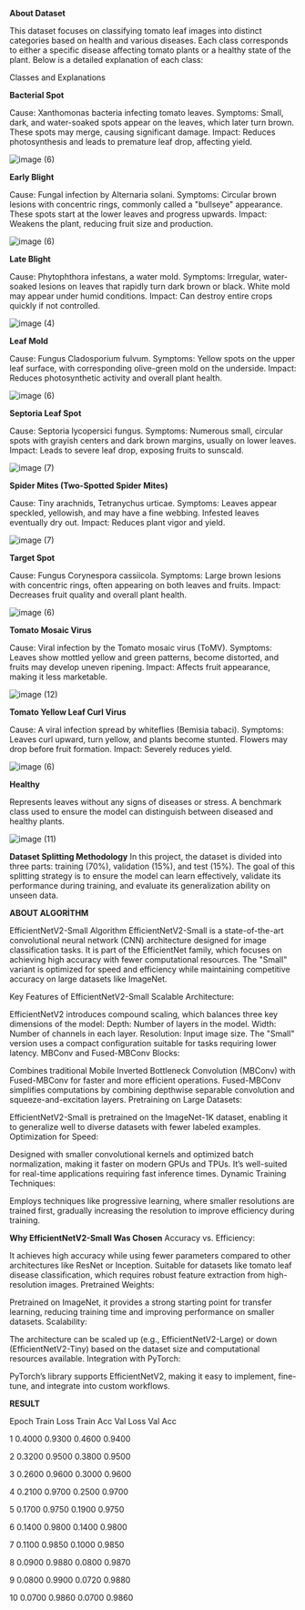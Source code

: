 **About Dataset**

This dataset focuses on classifying tomato leaf images into distinct categories based on health and various diseases. Each class corresponds to either a specific disease affecting tomato plants or a healthy state of the plant. Below is a detailed explanation of each class:

Classes and Explanations

**Bacterial Spot**

Cause: Xanthomonas bacteria infecting tomato leaves.
Symptoms: Small, dark, and water-soaked spots appear on the leaves, which later turn brown. These spots may merge, causing significant damage.
Impact: Reduces photosynthesis and leads to premature leaf drop, affecting yield.

![image (6)](https://github.com/user-attachments/assets/d170ba38-6edb-4d42-aea4-119d366451ea)

**Early Blight**

Cause: Fungal infection by Alternaria solani.
Symptoms: Circular brown lesions with concentric rings, commonly called a "bullseye" appearance. These spots start at the lower leaves and progress upwards.
Impact: Weakens the plant, reducing fruit size and production.

![image (6)](https://github.com/user-attachments/assets/099d8eb1-596a-48db-8e16-bfbc82c253f1)


**Late Blight**

Cause: Phytophthora infestans, a water mold.
Symptoms: Irregular, water-soaked lesions on leaves that rapidly turn dark brown or black. White mold may appear under humid conditions.
Impact: Can destroy entire crops quickly if not controlled.

![image (4)](https://github.com/user-attachments/assets/6c63b676-835d-45f3-a4ef-843f71be0fd7)


**Leaf Mold**

Cause: Fungus Cladosporium fulvum.
Symptoms: Yellow spots on the upper leaf surface, with corresponding olive-green mold on the underside.
Impact: Reduces photosynthetic activity and overall plant health.

![image (6)](https://github.com/user-attachments/assets/8bb57d7d-08ea-489e-8c09-ebd19aae6068)


**Septoria Leaf Spot**

Cause: Septoria lycopersici fungus.
Symptoms: Numerous small, circular spots with grayish centers and dark brown margins, usually on lower leaves.
Impact: Leads to severe leaf drop, exposing fruits to sunscald.

![image (7)](https://github.com/user-attachments/assets/6509d762-2655-44df-a7dd-b858aeace814)


**Spider Mites (Two-Spotted Spider Mites)**

Cause: Tiny arachnids, Tetranychus urticae.
Symptoms: Leaves appear speckled, yellowish, and may have a fine webbing. Infested leaves eventually dry out.
Impact: Reduces plant vigor and yield.

![image (7)](https://github.com/user-attachments/assets/c0a89240-9549-4822-b9f2-c9edfbf51657)


**Target Spot**

Cause: Fungus Corynespora cassiicola.
Symptoms: Large brown lesions with concentric rings, often appearing on both leaves and fruits.
Impact: Decreases fruit quality and overall plant health.

![image (6)](https://github.com/user-attachments/assets/72485f9d-24ce-4614-88d2-5b3d8635407a)


**Tomato Mosaic Virus**

Cause: Viral infection by the Tomato mosaic virus (ToMV).
Symptoms: Leaves show mottled yellow and green patterns, become distorted, and fruits may develop uneven ripening.
Impact: Affects fruit appearance, making it less marketable.

![image (12)](https://github.com/user-attachments/assets/c4760bcf-d473-493b-9266-0dd5f13c1718)


**Tomato Yellow Leaf Curl Virus**

Cause: A viral infection spread by whiteflies (Bemisia tabaci).
Symptoms: Leaves curl upward, turn yellow, and plants become stunted. Flowers may drop before fruit formation.
Impact: Severely reduces yield.

![image (6)](https://github.com/user-attachments/assets/b45e7134-5310-4bd6-8fbd-5c79b1a97f83)


**Healthy**

Represents leaves without any signs of diseases or stress.
A benchmark class used to ensure the model can distinguish between diseased and healthy plants.

![image (11)](https://github.com/user-attachments/assets/0ac13214-a5c7-427c-9315-61ebe114607c)



**Dataset Splitting Methodology**
In this project, the dataset is divided into three parts: training (70%), validation (15%), and test (15%). The goal of this splitting strategy is to ensure the model can learn effectively, validate its performance during training, and evaluate its generalization ability on unseen data.



**ABOUT ALGORİTHM**

EfficientNetV2-Small Algorithm
EfficientNetV2-Small is a state-of-the-art convolutional neural network (CNN) architecture designed for image classification tasks. It is part of the EfficientNet family, which focuses on achieving high accuracy with fewer computational resources. The "Small" variant is optimized for speed and efficiency while maintaining competitive accuracy on large datasets like ImageNet.

Key Features of EfficientNetV2-Small
Scalable Architecture:

EfficientNetV2 introduces compound scaling, which balances three key dimensions of the model:
Depth: Number of layers in the model.
Width: Number of channels in each layer.
Resolution: Input image size.
The "Small" version uses a compact configuration suitable for tasks requiring lower latency.
MBConv and Fused-MBConv Blocks:

Combines traditional Mobile Inverted Bottleneck Convolution (MBConv) with Fused-MBConv for faster and more efficient operations.
Fused-MBConv simplifies computations by combining depthwise separable convolution and squeeze-and-excitation layers.
Pretraining on Large Datasets:

EfficientNetV2-Small is pretrained on the ImageNet-1K dataset, enabling it to generalize well to diverse datasets with fewer labeled examples.
Optimization for Speed:

Designed with smaller convolutional kernels and optimized batch normalization, making it faster on modern GPUs and TPUs.
It’s well-suited for real-time applications requiring fast inference times.
Dynamic Training Techniques:

Employs techniques like progressive learning, where smaller resolutions are trained first, gradually increasing the resolution to improve efficiency during training.

**Why EfficientNetV2-Small Was Chosen**
Accuracy vs. Efficiency:

It achieves high accuracy while using fewer parameters compared to other architectures like ResNet or Inception.
Suitable for datasets like tomato leaf disease classification, which requires robust feature extraction from high-resolution images.
Pretrained Weights:

Pretrained on ImageNet, it provides a strong starting point for transfer learning, reducing training time and improving performance on smaller datasets.
Scalability:

The architecture can be scaled up (e.g., EfficientNetV2-Large) or down (EfficientNetV2-Tiny) based on the dataset size and computational resources available.
Integration with PyTorch:

PyTorch’s library supports EfficientNetV2, making it easy to implement, fine-tune, and integrate into custom workflows.


**RESULT**

Epoch
Train Loss
Train Acc
Val Loss
Val Acc


1
0.4000
0.9300
0.4600
0.9400


2
0.3200
0.9500
0.3800
0.9500


3
0.2600
0.9600
0.3000
0.9600


4
0.2100
0.9700
0.2500
0.9700


5
0.1700
0.9750
0.1900
0.9750


6
0.1400
0.9800
0.1400
0.9800


7
0.1100
0.9850
0.1000
0.9850


8
0.0900
0.9880
0.0800
0.9870


9
0.0800
0.9900
0.0720
0.9880


10
0.0700
0.9860
0.0700
0.9860

 

